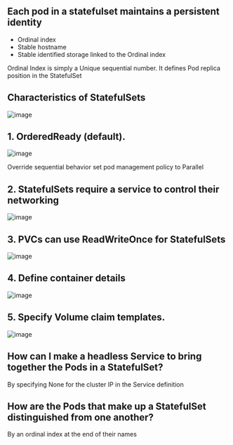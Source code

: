 ## Each pod in a statefulset maintains a persistent identity
- Ordinal index
- Stable hostname
- Stable identified storage linked to the Ordinal index

Ordinal Index is simply a Unique sequential number. It defines Pod replica position in the StatefulSet

## Characteristics of StatefulSets

![image](https://user-images.githubusercontent.com/40435982/144963696-0ec45367-05d3-44d7-a875-6d19aed9ac74.png)

## 1. OrderedReady (default).  
![image](https://user-images.githubusercontent.com/40435982/144962431-5f536fdb-bde8-440f-8fc6-a63aca19171e.png)

Override sequential behavior set pod management policy to Parallel

## 2.  StatefulSets require a service to control their networking
![image](https://user-images.githubusercontent.com/40435982/144962746-9c42406e-7c03-4df1-a651-c17e27acfb2e.png)

## 3. PVCs can use ReadWriteOnce for StatefulSets
![image](https://user-images.githubusercontent.com/40435982/144962862-23c52107-070b-4cea-92d1-9b5ab4753684.png)

## 4. Define container details
![image](https://user-images.githubusercontent.com/40435982/144962972-9a64d167-b69a-4049-b46f-cb4123e6ab44.png)

## 5. Specify Volume claim templates. 
![image](https://user-images.githubusercontent.com/40435982/144962715-b471c123-f60c-4363-8dcf-a7fd5c096caa.png)

## How can I make a headless Service to bring together the Pods in a StatefulSet?
By specifying None for the cluster IP in the Service definition

## How are the Pods that make up a StatefulSet distinguished from one another?
By an ordinal index at the end of their names
